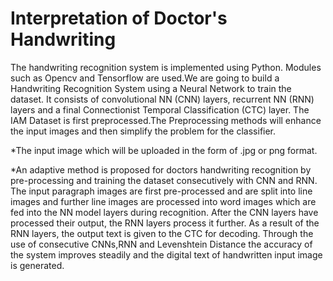 # Interpretation of Doctor's Handwriting


The handwriting recognition system is implemented using Python. Modules such as Opencv and Tensorflow are used.We are going to build a Handwriting Recognition System using a Neural Network to train the dataset. It consists of convolutional NN (CNN) layers, recurrent NN (RNN) layers and a final Connectionist Temporal Classification (CTC) layer.
The IAM Dataset is first preprocessed.The Preprocessing methods will enhance the input images and then simplify the problem for the classifier. 



*The input image which will be uploaded in the form of .jpg or png format. 


*An adaptive method is proposed for doctors handwriting recognition by pre-processing and training the dataset consecutively with CNN and RNN. The input paragraph images are first pre-processed and are split into line images and further line images are processed into word images which are fed into the NN model layers during recognition. After the CNN layers have processed their output, the RNN layers process it further. As a result of the RNN layers, the output text is given to the CTC for decoding. Through the use of consecutive CNNs,RNN and Levenshtein Distance the accuracy of the system improves steadily and the digital text of handwritten input image is generated.


